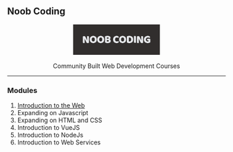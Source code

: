 ##  Noob Coding

<p align="center">
  <img src="./assets/NoobCoding-500x175.png" width="200">
</p>
<p align="center">Community Built Web Development Courses</p>

---
### Modules
1. [Introduction to the Web](https://github.com/N0obCoding/Introduction-to-the-web)
2. Expanding on Javascript
3. Expanding on HTML and CSS
4. Introduction to VueJS
5. Introduction to NodeJs
6. Introduction to Web Services
